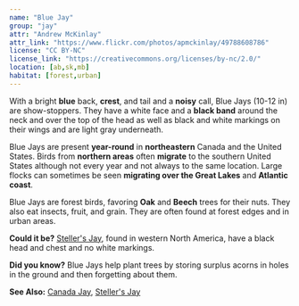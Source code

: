 ```yaml
---
name: "Blue Jay"
group: "jay"
attr: "Andrew McKinlay"
attr_link: "https://www.flickr.com/photos/apmckinlay/49788608786"
license: "CC BY-NC"
license_link: "https://creativecommons.org/licenses/by-nc/2.0/"
location: [ab,sk,mb]
habitat: [forest,urban]
---
```

With a bright **blue** back, **crest**, and tail and a **noisy** call, Blue Jays (10-12 in) are show-stoppers. They have a white face and a **black band** around the neck and over the top of the head as well as black and white markings on their wings and are light gray underneath.

Blue Jays are present **year-round** in **northeastern** Canada and the United States. Birds from **northern areas** often **migrate** to the southern United States although not every year and not always to the same location. Large flocks can sometimes be seen **migrating over the Great Lakes** and **Atlantic coast**.

Blue Jays are forest birds, favoring **Oak** and **Beech** trees for their nuts. They also eat insects, fruit, and grain. They are often found at forest edges and in urban areas.

**Could it be?** [Steller's Jay](/birds/steljay/), found in western North America, have a black head and chest and no white markings.

**Did you know?** Blue Jays help plant trees by storing surplus acorns in holes in the ground and then forgetting about them.

<!-- generated, do not edit -->
**See Also:**
[Canada Jay](/birds/canjay/),
[Steller's Jay](/birds/steljay/)
